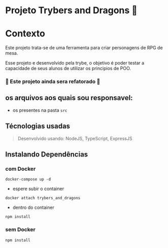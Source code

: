 # Projeto Trybers and Dragons :dragon:

# Contexto
Este projeto trata-se de uma ferramenta para criar personagens de RPG de mesa.

Esse projeto e desenvolvido pela trybe, o objetivo é poder testar a capacidade de seus alunos de utilizar os principios de POO.

### :construction: Este projeto ainda sera refatorado :construction:
## os arquivos aos quais sou responsavel:

 * os presentes na pasta `src`

## Técnologias usadas

> Desenvolvido usando: NodeJS, TypeScript, ExpressJS

## Instalando Dependências

### com Docker 

```
docker-compose up -d
```

* espere subir o container

```
docker attach trybers_and_dragons 
```
* dentro do container

```
npm install 
```
### sem Docker

```
npm install 
```
